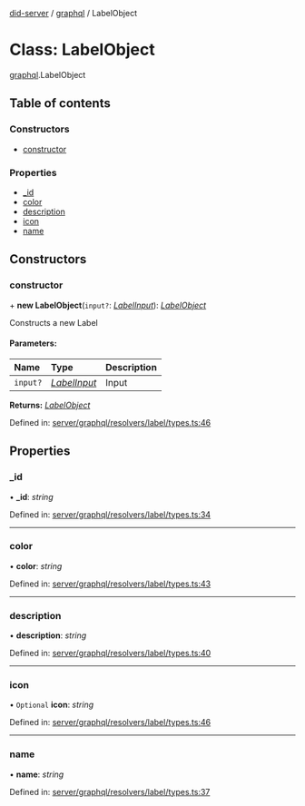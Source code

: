 [did-server](../README.md) / [graphql](../modules/graphql.md) / LabelObject

# Class: LabelObject

[graphql](../modules/graphql.md).LabelObject

## Table of contents

### Constructors

- [constructor](graphql.labelobject.md#constructor)

### Properties

- [\_id](graphql.labelobject.md#_id)
- [color](graphql.labelobject.md#color)
- [description](graphql.labelobject.md#description)
- [icon](graphql.labelobject.md#icon)
- [name](graphql.labelobject.md#name)

## Constructors

### constructor

\+ **new LabelObject**(`input?`: [*LabelInput*](graphql.labelinput.md)): [*LabelObject*](graphql.labelobject.md)

Constructs a new Label

#### Parameters:

Name | Type | Description |
:------ | :------ | :------ |
`input?` | [*LabelInput*](graphql.labelinput.md) | Input    |

**Returns:** [*LabelObject*](graphql.labelobject.md)

Defined in: [server/graphql/resolvers/label/types.ts:46](https://github.com/Puzzlepart/did/blob/dev/server/graphql/resolvers/label/types.ts#L46)

## Properties

### \_id

• **\_id**: *string*

Defined in: [server/graphql/resolvers/label/types.ts:34](https://github.com/Puzzlepart/did/blob/dev/server/graphql/resolvers/label/types.ts#L34)

___

### color

• **color**: *string*

Defined in: [server/graphql/resolvers/label/types.ts:43](https://github.com/Puzzlepart/did/blob/dev/server/graphql/resolvers/label/types.ts#L43)

___

### description

• **description**: *string*

Defined in: [server/graphql/resolvers/label/types.ts:40](https://github.com/Puzzlepart/did/blob/dev/server/graphql/resolvers/label/types.ts#L40)

___

### icon

• `Optional` **icon**: *string*

Defined in: [server/graphql/resolvers/label/types.ts:46](https://github.com/Puzzlepart/did/blob/dev/server/graphql/resolvers/label/types.ts#L46)

___

### name

• **name**: *string*

Defined in: [server/graphql/resolvers/label/types.ts:37](https://github.com/Puzzlepart/did/blob/dev/server/graphql/resolvers/label/types.ts#L37)
